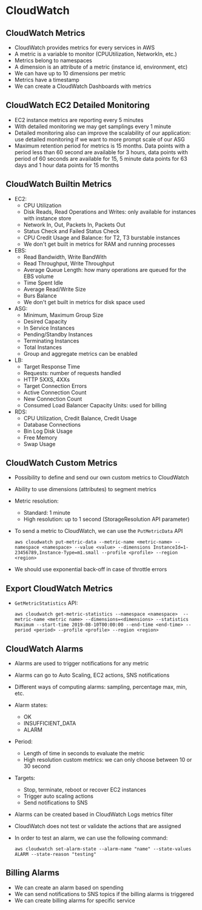 # CloudWatch

## CloudWatch Metrics

- CloudWatch provides metrics for every services in AWS
- A metric is a variable to monitor (CPUUtilization, NetworkIn, etc.)
- Metrics belong to namespaces
- A dimension is an attribute of a metric (instance id, environment, etc)
- We can have up to 10 dimensions per metric
- Metrics have a timestamp
- We can create a CloudWatch Dashboards with metrics

## CloudWatch EC2 Detailed Monitoring

- EC2 instance metrics are reporting every 5 minutes
- With detailed monitoring we may get samplings every 1 minute
- Detailed monitoring also can improve the scalability of our application: use detailed monitoring if we want to more prompt scale of our ASG
- Maximum retention period for metrics is 15 months. Data points with a period less than 60 second are available for 3 hours, data points with period of 60 seconds are available for 15, 5 minute data points for 63 days and 1 hour data points for 15 months

## CloudWatch Builtin Metrics

- EC2:
    - CPU Utilization
    - Disk Reads, Read Operations and Writes: only available for instances with instance store
    - Network In, Out, Packets In, Packets Out
    - Status Check and Failed Status Check
    - CPU Credit Usage and Balance: for T2, T3 burstable instances
    - We don't get built in metrics for RAM and running processes
- EBS:
    - Read Bandwidth, Write BandWith
    - Read Throughput, Write Throughput
    - Average Queue Length: how many operations are queued for the EBS volume
    - Time Spent Idle
    - Average Read/Write Size
    - Burs Balance
    - We don't get built in metrics for disk space used
- ASG:
    - Minimum, Maximum Group Size
    - Desired Capacity
    - In Service Instances
    - Pending/Standby Instances
    - Terminating Instances
    - Total Instances
    - Group and aggregate metrics can be enabled
- LB:
    - Target Response Time
    - Requests: number of requests handled
    - HTTP 5XXS, 4XXs
    - Target Connection Errors
    - Active Connection Count
    - New Connection Count
    - Consumed Load Balancer Capacity Units: used for billing
- RDS:
    - CPU Utilization, Credit Balance, Credit Usage
    - Database Connections
    - Bin Log Disk Usage
    - Free Memory
    - Swap Usage

## CloudWatch Custom Metrics

- Possibility to define and send our own custom metrics to CloudWatch
- Ability to use dimensions (attributes) to segment metrics
- Metric resolution:
    - Standard: 1 minute
    - High resolution: up to 1 second (StorageResolution API parameter)
- To send a metric to CloudWatch, we can use the `PutMetricData` API

    ```
    aws cloudwatch put-metric-data --metric-name <metric-name> --namespace <namespace> --value <value> --dimensions InstanceId=1-23456789,Instance-Type=m1.small --profile <profile> --region <region>
    ```

- We should use exponential back-off in case of throttle errors

## Export CloudWatch Metrics

- `GetMetricStatistics` API:

    ```
    aws cloudwatch get-metric-statistics --namespace <namespace>  --metric-name <metric name> --dimensions=<dimensions> --statistics Maximum --start-time 2019-08-10T00:00:00 --end-time <end-time> --period <period> --profile <profile> --region <region>
    ```

## CloudWatch Alarms

- Alarms are used to trigger notifications for any metric
- Alarms can go to Auto Scaling, EC2 actions, SNS notifications
- Different ways of computing alarms: sampling, percentage max, min, etc.
- Alarm states:
    - OK
    - INSUFFICIENT_DATA
    - ALARM
- Period:
    - Length of time in seconds to evaluate the metric
    - High resolution custom metrics: we can only choose between 10 or 30 second
- Targets:
    - Stop, terminate, reboot or recover EC2 instances
    - Trigger auto scaling actions
    - Send notifications to SNS
- Alarms can be created based in CloudWatch Logs metrics filter
- CloudWatch does not test or validate the actions that are assigned
- In order to test an alarm, we can use the following command:

    ```
    aws cloudwatch set-alarm-state --alarm-name "name" --state-values ALARM --state-reason "testing"
    ```

## Billing Alarms

- We can create an alarm based on spending
- We can send notifications to SNS topics if the billing alarms is triggered
- We can create billing alarms for specific service